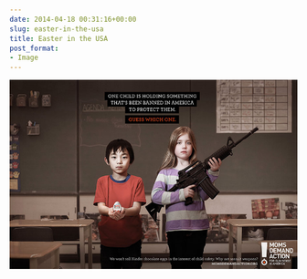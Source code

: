 ```yaml
---
date: 2014-04-18 00:31:16+00:00
slug: easter-in-the-usa
title: Easter in the USA
post_format:
- Image
---
```


![Banned_in_America](/images/banned_in_america.jpg)
